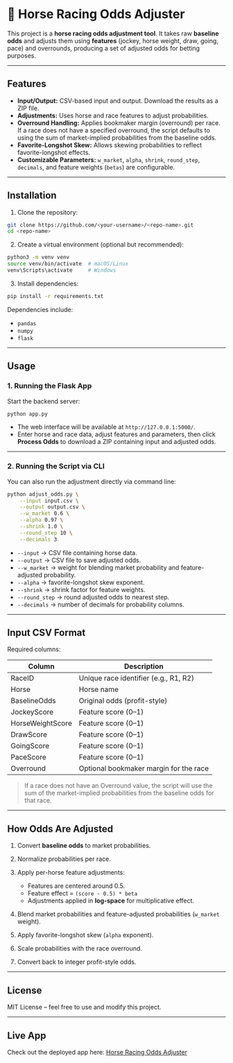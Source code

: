 # 🏇 Horse Racing Odds Adjuster

This project is a **horse racing odds adjustment tool**. It takes raw **baseline odds** and adjusts them using **features** (jockey, horse weight, draw, going, pace) and overrounds, producing a set of adjusted odds for betting purposes.

---

## Features

- **Input/Output:** CSV-based input and output. Download the results as a ZIP file.
- **Adjustments:** Uses horse and race features to adjust probabilities.
- **Overround Handling:** Applies bookmaker margin (overround) per race. If a race does not have a specified overround, the script defaults to using the sum of market-implied probabilities from the baseline odds.
- **Favorite-Longshot Skew:** Allows skewing probabilities to reflect favorite-longshot effects.
- **Customizable Parameters:** `w_market`, `alpha`, `shrink`, `round_step`, `decimals`, and feature weights (`betas`) are configurable.

---

## Installation

1. Clone the repository:
```bash
git clone https://github.com/<your-username>/<repo-name>.git
cd <repo-name>
```

2. Create a virtual environment (optional but recommended):

```bash
python3 -m venv venv
source venv/bin/activate  # macOS/Linux
venv\Scripts\activate     # Windows
```

3. Install dependencies:

```bash
pip install -r requirements.txt
```

Dependencies include:

* `pandas`
* `numpy`
* `flask`

---

## Usage

### 1. Running the Flask App

Start the backend server:

```bash
python app.py
```

* The web interface will be available at `http://127.0.0.1:5000/`.
* Enter horse and race data, adjust features and parameters, then click **Process Odds** to download a ZIP containing input and adjusted odds.

---

### 2. Running the Script via CLI

You can also run the adjustment directly via command line:

```bash
python adjust_odds.py \
    --input input.csv \
    --output output.csv \
    --w_market 0.6 \
    --alpha 0.97 \
    --shrink 1.0 \
    --round_step 10 \
    --decimals 3
```

* `--input` → CSV file containing horse data.
* `--output` → CSV file to save adjusted odds.
* `--w_market` → weight for blending market probability and feature-adjusted probability.
* `--alpha` → favorite-longshot skew exponent.
* `--shrink` → shrink factor for feature weights.
* `--round_step` → round adjusted odds to nearest step.
* `--decimals` → number of decimals for probability columns.

---

## Input CSV Format

Required columns:

| Column           | Description                            |
| ---------------- | -------------------------------------- |
| RaceID           | Unique race identifier (e.g., R1, R2)  |
| Horse            | Horse name                             |
| BaselineOdds     | Original odds (profit-style)           |
| JockeyScore      | Feature score (0–1)                    |
| HorseWeightScore | Feature score (0–1)                    |
| DrawScore        | Feature score (0–1)                    |
| GoingScore       | Feature score (0–1)                    |
| PaceScore        | Feature score (0–1)                    |
| Overround        | Optional bookmaker margin for the race |

> If a race does not have an Overround value, the script will use the sum of the market-implied probabilities from the baseline odds for that race.

---

## How Odds Are Adjusted

1. Convert **baseline odds** to market probabilities.
2. Normalize probabilities per race.
3. Apply per-horse feature adjustments:

   * Features are centered around 0.5.
   * Feature effect = `(score - 0.5) * beta`
   * Adjustments applied in **log-space** for multiplicative effect.
4. Blend market probabilities and feature-adjusted probabilities (`w_market` weight).
5. Apply favorite-longshot skew (`alpha` exponent).
6. Scale probabilities with the race overround.
7. Convert back to integer profit-style odds.

---

## License

MIT License – feel free to use and modify this project.

---

## Live App

Check out the deployed app here: [Horse Racing Odds Adjuster](https://horse-odds-app.onrender.com/)
